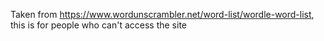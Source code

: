 Taken from https://www.wordunscrambler.net/word-list/wordle-word-list, this is for people who can't access the site
